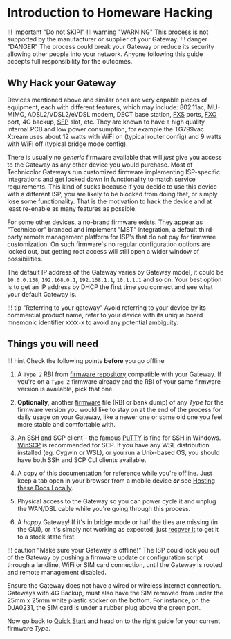 # Introduction to Homeware Hacking

!!! important "Do not SKIP!"
    !!! warning "WARNING"
        This process is not supported by the manufacturer or supplier of your Gateway.
    !!! danger "DANGER"
        The process could break your Gateway or reduce its security allowing other people into your network. Anyone following this guide accepts full responsibility for the outcomes.

## Why Hack your Gateway

Devices mentioned above and similar ones are very capable pieces of equipment, each with different features, which may include: 802.11ac, MU-MIMO, ADSL2/VDSL2/eVDSL modem, DECT base station, [FXS](https://en.wikipedia.org/wiki/Foreign_exchange_service_%28telecommunications%29#Foreign_exchange_station) ports, [FXO](https://en.wikipedia.org/wiki/Foreign_exchange_service_%28telecommunications%29#Foreign_exchange_station) port,  4G backup, [SFP](https://en.wikipedia.org/wiki/Small_form-factor_pluggable_transceiver) slot, etc. They are known to have a high quality internal PCB and low power consumption, for example the TG799vac Xtream uses about 12 watts with WiFi on (typical router config) and 9 watts with WiFi off (typical bridge mode config).

There is usually no *generic* firmware available that will *just* give you access to the Gateway as any other device you would purchase. Most of Technicolor Gateways run customized firmware implementing ISP-specific integrations and get locked down in functionality to match service requirements. This kind of sucks because if you decide to use this device with a different ISP, you are likely to be blocked from doing that, or simply lose some functionality. That is the motivation to hack the device and at least re-enable as many features as possible.

For some other devices, a no-brand firmware exists. They appear as "Technicolor" branded and implement "MST" integration, a default third-party remote management platform for ISP's that do not pay for firmware customization. On such firmware's no regular configuration options are locked out, but getting root access will still open a wider window of possibilities.

The default IP address of the Gateway varies by Gateway model, it could be `10.0.0.138`, `192.168.0.1`, `192.168.1.1`, `10.1.1.1` and so on. Your best option is to get an IP address by DHCP the first time you connect and see what your default Gateway is.

!!! tip "Referring to your gateway"
    Avoid referring to your device by its commercial product name, refer to your device with its unique board mnemonic identifier `XXXX-X` to avoid any potential ambiguity.

## Things you will need

!!! hint
    Check the following points **before** you go offline

1. A `Type 2` RBI from [firmware repository](./Repository/) compatible with your Gateway. If you're on a `Type 2` firmware already and the RBI of your same firmware version is available, pick that one.

2. **Optionally**, another [firmware](./Repository/) file (RBI or bank dump) of any *Type* for the firmware version you would like to stay on at the end of the process for daily usage on your Gateway, like a newer one or some old one you feel more stable and comfortable with.

3. An SSH and SCP client - the famous [PuTTY](https://www.chiark.greenend.org.uk/%7Esgtatham/putty/) is fine for SSH in Windows. [WinSCP](https://winscp.net/eng/download.php) is recommended for SCP. If you have any WSL distribution installed (eg. Cygwin or WSL), or you run a Unix-based OS, you should have both SSH and SCP CLI clients available.

4. A copy of this documentation for reference while you're offline. Just keep a tab open in your browser from a mobile device ***or*** see [Hosting these Docs Locally](https://github.com/hack-technicolor/hack-technicolor/blob/master/Host%20this%20Locally.md).

5. Physical access to the Gateway so you can power cycle it and unplug the WAN/DSL cable while you're going through this process.

6. A *happy* Gateway! If it's in bridge mode or half the tiles are missing (in the GUI), or it's simply not working as expected, just [recover it](../../Recovery/) to get it to a stock state first.

!!! caution "Make sure your Gateway is offline!"
    The ISP could lock you out of the Gateway by pushing a firmware update or configuration script through a landline, WiFi or SIM card connection, until the Gateway is rooted and remote management disabled.

Ensure the Gateway does not have a wired or wireless internet connection. Gateways with 4G Backup, must also have the SIM removed from under the 25mm x 25mm white plastic sticker on the bottom. For instance, on the DJA0231, the SIM card is under a rubber plug above the green port.

Now go back to [Quick Start](../../) and head on to the right guide for your current firmware *Type*.
